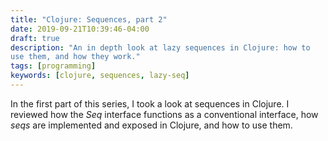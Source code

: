 ```yaml
---
title: "Clojure: Sequences, part 2"
date: 2019-09-21T10:39:46-04:00
draft: true
description: "An in depth look at lazy sequences in Clojure: how to
use them, and how they work."
tags: [programming]
keywords: [clojure, sequences, lazy-seq]
---
```


In the first part of this series, I took a look at sequences in
Clojure.  I reviewed how the *Seq* interface functions as a
conventional interface, how *seqs* are implemented and exposed in
Clojure, and how to use them.


